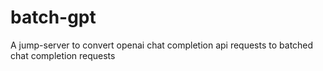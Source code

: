 # batch-gpt
A jump-server to convert openai chat completion api requests to batched chat completion requests
